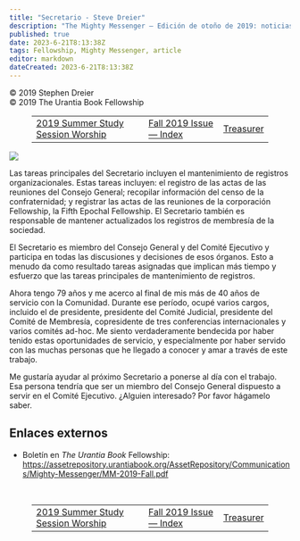 ```yaml
---
title: "Secretario - Steve Dreier"
description: "The Mighty Messenger — Edición de otoño de 2019: noticias y opiniones para los lectores de El Libro de Urantia"
published: true
date: 2023-6-21T8:13:38Z
tags: Fellowship, Mighty Messenger, article
editor: markdown
dateCreated: 2023-6-21T8:13:38Z
---
```


<p class="v-card v-sheet theme--light grey lighten-3 px-2">© 2019 Stephen Dreier<br>© 2019 The Urantia Book Fellowship</p>
<figure class="table chapter-navigator">
  <table>
    <tbody>
      <tr>
        <td>
        <a href="/en/article/Bobbie_Dreier/2019_Summer_Study_Session_Worship">
          <span class="mdi mdi-arrow-left-drop-circle"></span><span class="pl-2">2019 Summer Study Session Worship</span>
        </a>
        </td>
        <td>
        <a href="/en/index/articles_mighty_messenger#fall-2019-issue">
          <span class="mdi mdi-book-open-variant"></span><span class="pl-2">Fall 2019 Issue — Index</span>
        </a>
        </td>
        <td>
        <a href="/en/article/Emilio_Coppola/Treasurer">
          <span class="pr-2">Treasurer</span><span class="mdi mdi-arrow-right-drop-circle"></span>
        </a>
        </td>
      </tr>
    </tbody>
  </table>
</figure>


<figura id="Figura_1" clase="imagen urantiapedia estilo-imagen-alinear-izquierda">
<img src="/image/article/The_Mighty_Messenger/2019_Fall/005.jpg">
</figura>

Las tareas principales del Secretario incluyen el mantenimiento de registros organizacionales. Estas tareas incluyen: el registro de las actas de las reuniones del Consejo General; recopilar información del censo de la confraternidad; y registrar las actas de las reuniones de la corporación Fellowship, la Fifth Epochal Fellowship. El Secretario también es responsable de mantener actualizados los registros de membresía de la sociedad.

El Secretario es miembro del Consejo General y del Comité Ejecutivo y participa en todas las discusiones y decisiones de esos órganos. Esto a menudo da como resultado tareas asignadas que implican más tiempo y esfuerzo que las tareas principales de mantenimiento de registros.

Ahora tengo 79 años y me acerco al final de mis más de 40 años de servicio con la Comunidad. Durante ese período, ocupé varios cargos, incluido el de presidente, presidente del Comité Judicial, presidente del Comité de Membresía, copresidente de tres conferencias internacionales y varios comités ad-hoc. Me siento verdaderamente bendecida por haber tenido estas oportunidades de servicio, y especialmente por haber servido con las muchas personas que he llegado a conocer y amar a través de este trabajo.

Me gustaría ayudar al próximo Secretario a ponerse al día con el trabajo. Esa persona tendría que ser un miembro del Consejo General dispuesto a servir en el Comité Ejecutivo. ¿Alguien interesado? Por favor hágamelo saber.

## Enlaces externos

* Boletín en _The Urantia Book_ Fellowship: https://assetrepository.urantiabook.org/AssetRepository/Communications/Mighty-Messenger/MM-2019-Fall.pdf

<br>

<figure class="table chapter-navigator">
  <table>
    <tbody>
      <tr>
        <td>
        <a href="/en/article/Bobbie_Dreier/2019_Summer_Study_Session_Worship">
          <span class="mdi mdi-arrow-left-drop-circle"></span><span class="pl-2">2019 Summer Study Session Worship</span>
        </a>
        </td>
        <td>
        <a href="/en/index/articles_mighty_messenger#fall-2019-issue">
          <span class="mdi mdi-book-open-variant"></span><span class="pl-2">Fall 2019 Issue — Index</span>
        </a>
        </td>
        <td>
        <a href="/en/article/Emilio_Coppola/Treasurer">
          <span class="pr-2">Treasurer</span><span class="mdi mdi-arrow-right-drop-circle"></span>
        </a>
        </td>
      </tr>
    </tbody>
  </table>
</figure>
